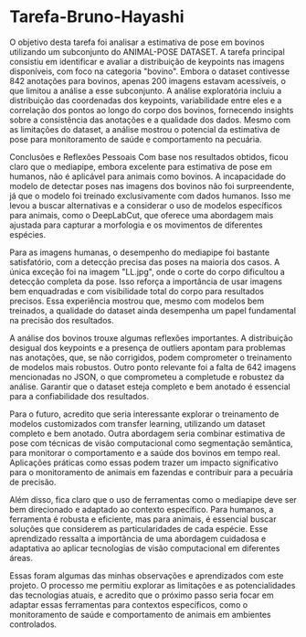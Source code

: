 # Tarefa-Bruno-Hayashi

O objetivo desta tarefa foi analisar a estimativa de pose em bovinos utilizando um subconjunto do ANIMAL-POSE DATASET. A tarefa principal consistiu em identificar e avaliar a distribuição de keypoints nas imagens disponíveis, com foco na categoria "bovino". Embora o dataset contivesse 842 anotações para bovinos, apenas 200 imagens estavam acessíveis, o que limitou a análise a esse subconjunto. A análise exploratória incluiu a distribuição das coordenadas dos keypoints, variabilidade entre eles e a correlação dos pontos ao longo do corpo dos bovinos, fornecendo insights sobre a consistência das anotações e a qualidade dos dados. Mesmo com as limitações do dataset, a análise mostrou o potencial da estimativa de pose para monitoramento de saúde e comportamento na pecuária.

Conclusões e Reflexões Pessoais
Com base nos resultados obtidos, ficou claro que o mediapipe, embora excelente para estimativa de pose em humanos, não é aplicável para animais como bovinos. A incapacidade do modelo de detectar poses nas imagens dos bovinos não foi surpreendente, já que o modelo foi treinado exclusivamente com dados humanos. Isso me levou a buscar alternativas e a considerar o uso de modelos específicos para animais, como o DeepLabCut, que oferece uma abordagem mais ajustada para capturar a morfologia e os movimentos de diferentes espécies.

Para as imagens humanas, o desempenho do mediapipe foi bastante satisfatório, com a detecção precisa das poses na maioria dos casos. A única exceção foi na imagem "LL.jpg", onde o corte do corpo dificultou a detecção completa da pose. Isso reforça a importância de usar imagens bem enquadradas e com visibilidade total do corpo para resultados precisos. Essa experiência mostrou que, mesmo com modelos bem treinados, a qualidade do dataset ainda desempenha um papel fundamental na precisão dos resultados.

A análise dos bovinos trouxe algumas reflexões importantes. A distribuição desigual dos keypoints e a presença de outliers apontam para problemas nas anotações, que, se não corrigidos, podem comprometer o treinamento de modelos mais robustos. Outro ponto relevante foi a falta de 642 imagens mencionadas no JSON, o que comprometeu a completude e robustez da análise. Garantir que o dataset esteja completo e bem anotado é essencial para a confiabilidade dos resultados.

Para o futuro, acredito que seria interessante explorar o treinamento de modelos customizados com transfer learning, utilizando um dataset completo e bem anotado. Outra abordagem seria combinar estimativa de pose com técnicas de visão computacional como segmentação semântica, para monitorar o comportamento e a saúde dos bovinos em tempo real. Aplicações práticas como essas podem trazer um impacto significativo para o monitoramento de animais em fazendas e contribuir para a pecuária de precisão.

Além disso, fica claro que o uso de ferramentas como o mediapipe deve ser bem direcionado e adaptado ao contexto específico. Para humanos, a ferramenta é robusta e eficiente, mas para animais, é essencial buscar soluções que considerem as particularidades de cada espécie. Esse aprendizado ressalta a importância de uma abordagem cuidadosa e adaptativa ao aplicar tecnologias de visão computacional em diferentes áreas.

Essas foram algumas das minhas observações e aprendizados com este projeto. O processo me permitiu explorar as limitações e as potencialidades das tecnologias atuais, e acredito que o próximo passo seria focar em adaptar essas ferramentas para contextos específicos, como o monitoramento de saúde e comportamento de animais em ambientes controlados.







